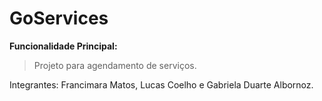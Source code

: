 # GoServices

**Funcionalidade Principal:** 
> Projeto para agendamento de serviços.

Integrantes:
 Francimara Matos, Lucas Coelho e Gabriela Duarte Albornoz.

